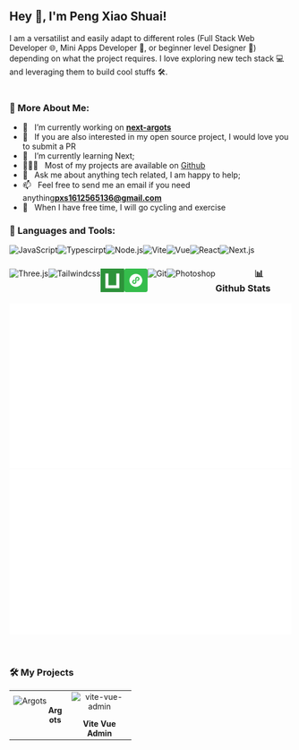 ## Hey 👋, I'm Peng Xiao Shuai!

I am a versatilist and easily adapt to different roles (Full Stack Web Developer 🌐, Mini Apps Developer 📱, or beginner level Designer 🎨) depending on what the project requires. I love exploring new tech stack 💻 and leveraging them to build cool stuffs 🛠️.
<br/>
<br/>

### 🧐 More About Me:

- 🔭 &nbsp; I’m currently working on [**next-argots**](https://github.com/peng-xiao-shuai/next-argots)
- 🤝 &nbsp; If you are also interested in my open source project, I would love you to submit a PR
- 🌱 &nbsp; I’m currently learning Next;
- 👨🏻‍💻 &nbsp; Most of my projects are available on [Github](https://github.com/peng-xiao-shuai?tab=repositories)
- 💬 &nbsp; Ask me about anything tech related, I am happy to help;
- 📫 &nbsp; Feel free to send me an email if you need anything**pxs1612565136@gmail.com**
- 🚴 &nbsp; When I have free time, I will go cycling and exercise
  <br>

### 🔨 Languages and Tools:

<a href="https://developer.mozilla.org/en-US/docs/Web/JavaScript" target="_blank"> <img align="left" alt="JavaScript" height ="42px" src="https://cdn.jsdelivr.net/gh/devicons/devicon@latest/icons/javascript/javascript-original.svg"> </a>
<a href="https://www.typescriptlang.org/" target="_blank"><img align="left" alt="Typescirpt" height ="42px" src="https://cdn.jsdelivr.net/gh/devicons/devicon@latest/icons/typescript/typescript-original.svg"></a>
<a href="https://nodejs.org" target="_blank"><img align="left" alt="Node.js" height ="42px" src="https://cdn.jsdelivr.net/gh/devicons/devicon@latest/icons/nodejs/nodejs-original.svg"></a>
<a href="https://vitejs.dev/" target="_blank"><img align="left" alt="Vite" height ="42px" src="https://cdn.jsdelivr.net/gh/devicons/devicon@latest/icons/vitejs/vitejs-original.svg"></a>
<a href="https://vuejs.org/" target="_blank"> <img align="left" alt="Vue" height ="42px" src="https://cdn.jsdelivr.net/gh/devicons/devicon@latest/icons/vuejs/vuejs-original.svg"></a>
<a href="https://reactjs.org/" target="_blank"> <img align="left" alt="React" height ="42px" src="https://cdn.jsdelivr.net/gh/devicons/devicon@latest/icons/react/react-original.svg"></a>
<a href="https://nextjs.org/" target="_blank"> <img align="left" alt="Next.js" height='42px' src="https://cdn.jsdelivr.net/gh/devicons/devicon@latest/icons/nextjs/nextjs-original.svg"/> </a>
<a href="https://threejs.org/" target="_blank"><img align="left" alt="Three.js" height ="42px" src="https://cdn.jsdelivr.net/gh/devicons/devicon@latest/icons/threejs/threejs-original.svg"></a>
<a href="https://tailwindcss.com/" target="_blank"> <img align="left" alt="Tailwindcss" height ="42px" src="https://cdn.jsdelivr.net/gh/devicons/devicon@latest/icons/tailwindcss/tailwindcss-original.svg"/> </a>
<a href="https://uniapp.dcloud.net.cn/" target="_blank"> <img align="left" alt="UniApp" height='42px' src="./public/uni-app.svg"/> </a>
<a href="https://developers.weixin.qq.com/miniprogram/dev/framework/" target="_blank"> <img align="left" alt="WeChatMiniApps" height='42px' src="./public/wechat-mini-apps.svg" /> </a>
<a href="https://git-scm.com/" target="_blank"> <img align="left" alt="Git" height='42px' src="https://cdn.jsdelivr.net/gh/devicons/devicon@latest/icons/git/git-original.svg"/> </a>
<a href="https://www.adobe.com/products/photoshop.html" target="_blank"> <img align="left"  alt="Photoshop" height='42px' src="https://cdn.jsdelivr.net/gh/devicons/devicon@latest/icons/photoshop/photoshop-original.svg"/> </a>

<br>

### 📊 Github Stats

<a href='https://github.com/peng-xiao-shuai/github-stats-transparent'>
  
![Stats Overview](https://raw.githubusercontent.com/peng-xiao-shuai/github-stats-transparent/output/generated/overview.svg)
![Most Used Languages](https://raw.githubusercontent.com/peng-xiao-shuai/github-stats-transparent/output/generated/languages.svg)

</a>

<br>

### 🛠️ My Projects

<table>
	<tr>
		<td align="center" width='90'>
			<a
				href="https://github.com/peng-xiao-shuai/next-argots"
				target="_blank"
			>
				<img
					alt="Argots"
					src="https://argots.cn/logo.svg"
					height="68"
					align="left"
				/>
			</a>
			<br/>
			<b>Argots</b>
		</td>
		<td align="center" width='100'>
			<a
				href="https://github.com/peng-xiao-shuai/vite-vue-admin"
				target="_blank"
			>
				<img
					alt="vite-vue-admin"
					src="https://github.com/peng-xiao-shuai/vite-vue-admin/raw/master/src/assets/logo.svg"
					height="48"
					align="left"
				/>
			</a>
			<br/>
			<b>Vite Vue Admin</b>
		</td>
	</tr>
</table>
